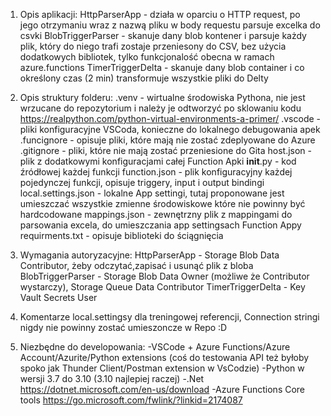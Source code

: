1. Opis aplikacji:
HttpParserApp - działa w oparciu o HTTP request, po jego otrzymaniu wraz z nazwą pliku w body requestu parsuje excelka do csvki
BlobTriggerParser - skanuje dany blob kontener i parsuje każdy plik, który do niego trafi zostaje przeniesony do CSV, bez użycia dodatkowych bibliotek, tylko funkcjonalość obecna w ramach azure.functions
TimerTriggerDelta - skanuje dany blob container i co określony czas (2 min) transformuje wszystkie pliki do Delty

2. Opis struktury folderu:
.venv - wirtualne środowiska Pythona, nie jest wrzucane do repozytorium i należy je odtworzyć po sklowaniu kodu https://realpython.com/python-virtual-environments-a-primer/
.vscode - pliki konfiguracyjne VSCoda, konieczne do lokalnego debugowania apek
.funcignore - opisuje pliki, które mają nie zostać zdeplyowane do Azure
.gitignore - pliki, które nie mają zostać przeniesione do Gita
host.json - plik z dodatkowymi konfiguracjami całej Function Apki
__init__.py - kod źródłowej każdej funkcji
function.json - plik konfiguracyjny każdej pojedynczej funkcji, opisuje triggery, input i output bindingi
local.settings.json - lokalne App settingi, tutaj proponowane jest umieszczać wszystkie zmienne środowiskowe które nie powinny być hardcodowane
mappings.json - zewnętrzny plik z mappingami do parsowania excela, do umieszczania app settingsach Function Appy
requirments.txt - opisuje biblioteki do ściągnięcia

3. Wymagania autoryzacyjne:
HttpParserApp - Storage Blob Data Contributor, żeby odczytać,zapisać i usunąć plik z bloba
BlobTriggerParser -  Storage Blob Data Owner (możliwe że Contributor wystarczy), Storage Queue Data Contributor
TimerTriggerDelta - Key Vault Secrets User

4. Komentarze
local.settingsy dla treningowej referencji, Connection stringi nigdy nie powinny zostać umieszoncze w Repo :D

5. Niezbędne do developowania:
-VSCode + Azure Functions/Azure Account/Azurite/Python extensions (coś do testowania API też byłoby spoko jak Thunder Client/Postman extension w VsCodzie) 
-Python w wersji 3.7 do 3.10 (3.10 najlepiej raczej) 
-.Net https://dotnet.microsoft.com/en-us/download
-Azure Functions Core tools https://go.microsoft.com/fwlink/?linkid=2174087
